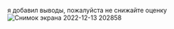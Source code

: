 я добавил выводы, пожалуйста не снижайте оценку![Снимок экрана 2022-12-13 202858](https://user-images.githubusercontent.com/98648145/207403568-d893abac-8e69-41c7-a7a3-ef85d37eddbd.png)
